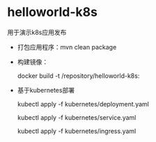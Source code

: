 # helloworld-k8s

用于演示k8s应用发布

* 打包应用程序：mvn clean package
* 构建镜像：
 
     docker build -t <your registry address>/repository/helloworld-k8s:<tag>
	 
* 基于kubernetes部署

   kubectl apply -f kubernetes/deployment.yaml
   
   kubectl apply -f kubernetes/service.yaml
   
   kubectl apply -f kubernetes/ingress.yaml